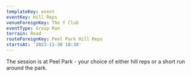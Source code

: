 ```yaml
---
templateKey: event 
eventKey: Hill Reps
venueForeignKey: The Y Club 
eventType: Group Run
terrain: Road 
routeForeignKey: Peel Park Hill Reps
startsAt: '2023-11-30 18:30'
---
```

The session is at Peel Park - your choice of either hill reps or a short run around the park.


